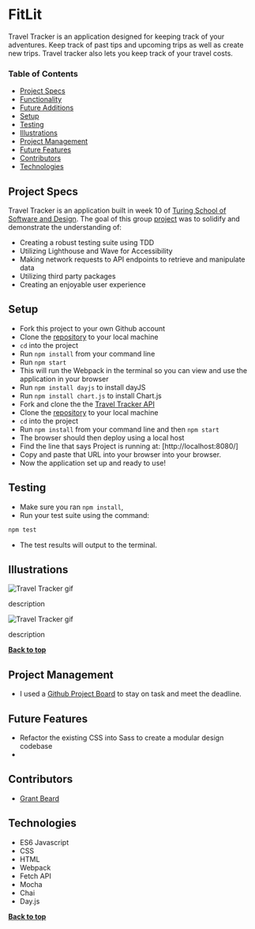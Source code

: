 # FitLit

Travel Tracker is an application designed for keeping track of your adventures. Keep track of past tips and upcoming trips as well as create new trips. Travel tracker also lets you keep track of your travel costs.

### Table of Contents

- [Project Specs](#project-specs)
- [Functionality](#functionality)
- [Future Additions](#future-additions)
- [Setup](#setup)
- [Testing](#testing)
- [Illustrations](#illustrations)
- [Project Management](#project-management)
- [Future Features](#future-features)
- [Contributors](#contributors)
- [Technologies](#technologies)

## Project Specs

Travel Tracker is an application built in week 10 of [Turing School of Software and Design](https://turing.io/). The goal of this group [project](https://frontend.turing.edu/projects/travel-tracker.html) was to solidify and demonstrate the understanding of:

- Creating a robust testing suite using TDD
- Utilizing Lighthouse and Wave for Accessibility
- Making network requests to API endpoints to retrieve and manipulate data
- Utilizing third party packages
- Creating an enjoyable user experience

## Setup

- Fork this project to your own Github account
- Clone the [repository](https://github.com/GrantXBeard/travel-tracker) to your local machine
- `cd` into the project
- Run `npm install` from your command line
- Run `npm start`
- This will run the Webpack in the terminal so you can view and use the application in your browser
- Run `npm install dayjs` to install dayJS
- Run `npm install chart.js` to install Chart.js
- Fork and clone the the [Travel Tracker API](https://github.com/turingschool-examples/travel-tracker-api)
- Clone the [repository](https://github.com/GrantXBeard/travel-tracker) to your local machine
- `cd` into the project
- Run `npm install` from your command line and then `npm start`
- The browser should then deploy using a local host
- Find the line that says Project is running at: [http://localhost:8080/]
- Copy and paste that URL into your browser into your browser.
- Now the application set up and ready to use!

## Testing

- Make sure you ran `npm install`,
- Run your test suite using the command:

```bash
npm test
```

- The test results will output to the terminal.

## Illustrations

![Travel Tracker gif]()

description

![Travel Tracker gif]()

description

**[Back to top](#table-of-contents)**

## Project Management

- I used a [Github Project Board](https://github.com/GrantXBeard/travel-tracker/projects/1) to stay on task and meet the deadline.

## Future Features

- Refactor the existing CSS into Sass to create a modular design codebase
-

## Contributors

- [Grant Beard](https://github.com/GrantXBeard)

## Technologies

- ES6 Javascript
- CSS
- HTML
- Webpack
- Fetch API
- Mocha
- Chai
- Day.js

**[Back to top](#table-of-contents)**
